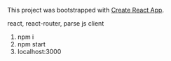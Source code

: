 This project was bootstrapped with [Create React App](https://github.com/facebookincubator/create-react-app).

react, react-router, parse js client

1. npm i
2. npm start
3. localhost:3000
